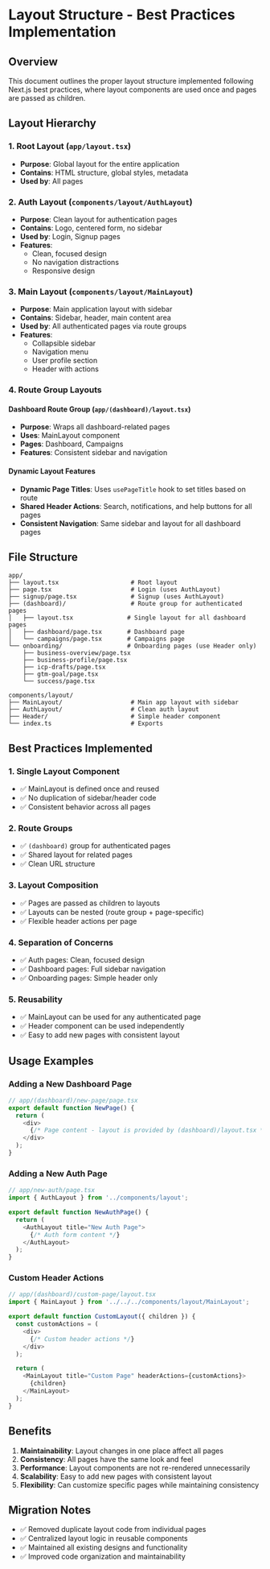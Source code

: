 # Layout Structure - Best Practices Implementation

## Overview
This document outlines the proper layout structure implemented following Next.js best practices, where layout components are used once and pages are passed as children.

## Layout Hierarchy

### 1. Root Layout (`app/layout.tsx`)
- **Purpose**: Global layout for the entire application
- **Contains**: HTML structure, global styles, metadata
- **Used by**: All pages

### 2. Auth Layout (`components/layout/AuthLayout`)
- **Purpose**: Clean layout for authentication pages
- **Contains**: Logo, centered form, no sidebar
- **Used by**: Login, Signup pages
- **Features**: 
  - Clean, focused design
  - No navigation distractions
  - Responsive design

### 3. Main Layout (`components/layout/MainLayout`)
- **Purpose**: Main application layout with sidebar
- **Contains**: Sidebar, header, main content area
- **Used by**: All authenticated pages via route groups
- **Features**:
  - Collapsible sidebar
  - Navigation menu
  - User profile section
  - Header with actions

### 4. Route Group Layouts

#### Dashboard Route Group (`app/(dashboard)/layout.tsx`)
- **Purpose**: Wraps all dashboard-related pages
- **Uses**: MainLayout component
- **Pages**: Dashboard, Campaigns
- **Features**: Consistent sidebar and navigation

#### Dynamic Layout Features
- **Dynamic Page Titles**: Uses `usePageTitle` hook to set titles based on route
- **Shared Header Actions**: Search, notifications, and help buttons for all pages
- **Consistent Navigation**: Same sidebar and layout for all dashboard pages

## File Structure

```
app/
├── layout.tsx                    # Root layout
├── page.tsx                      # Login (uses AuthLayout)
├── signup/page.tsx               # Signup (uses AuthLayout)
├── (dashboard)/                  # Route group for authenticated pages
│   ├── layout.tsx               # Single layout for all dashboard pages
│   ├── dashboard/page.tsx       # Dashboard page
│   └── campaigns/page.tsx       # Campaigns page
└── onboarding/                  # Onboarding pages (use Header only)
    ├── business-overview/page.tsx
    ├── business-profile/page.tsx
    ├── icp-drafts/page.tsx
    ├── gtm-goal/page.tsx
    └── success/page.tsx

components/layout/
├── MainLayout/                   # Main app layout with sidebar
├── AuthLayout/                   # Clean auth layout
├── Header/                       # Simple header component
└── index.ts                      # Exports
```

## Best Practices Implemented

### 1. **Single Layout Component**
- ✅ MainLayout is defined once and reused
- ✅ No duplication of sidebar/header code
- ✅ Consistent behavior across all pages

### 2. **Route Groups**
- ✅ `(dashboard)` group for authenticated pages
- ✅ Shared layout for related pages
- ✅ Clean URL structure

### 3. **Layout Composition**
- ✅ Pages are passed as children to layouts
- ✅ Layouts can be nested (route group + page-specific)
- ✅ Flexible header actions per page

### 4. **Separation of Concerns**
- ✅ Auth pages: Clean, focused design
- ✅ Dashboard pages: Full sidebar navigation
- ✅ Onboarding pages: Simple header only

### 5. **Reusability**
- ✅ MainLayout can be used for any authenticated page
- ✅ Header component can be used independently
- ✅ Easy to add new pages with consistent layout

## Usage Examples

### Adding a New Dashboard Page
```typescript
// app/(dashboard)/new-page/page.tsx
export default function NewPage() {
  return (
    <div>
      {/* Page content - layout is provided by (dashboard)/layout.tsx */}
    </div>
  );
}
```

### Adding a New Auth Page
```typescript
// app/new-auth/page.tsx
import { AuthLayout } from '../components/layout';

export default function NewAuthPage() {
  return (
    <AuthLayout title="New Auth Page">
      {/* Auth form content */}
    </AuthLayout>
  );
}
```

### Custom Header Actions
```typescript
// app/(dashboard)/custom-page/layout.tsx
import { MainLayout } from '../../../components/layout/MainLayout';

export default function CustomLayout({ children }) {
  const customActions = (
    <div>
      {/* Custom header actions */}
    </div>
  );

  return (
    <MainLayout title="Custom Page" headerActions={customActions}>
      {children}
    </MainLayout>
  );
}
```

## Benefits

1. **Maintainability**: Layout changes in one place affect all pages
2. **Consistency**: All pages have the same look and feel
3. **Performance**: Layout components are not re-rendered unnecessarily
4. **Scalability**: Easy to add new pages with consistent layout
5. **Flexibility**: Can customize specific pages while maintaining consistency

## Migration Notes

- ✅ Removed duplicate layout code from individual pages
- ✅ Centralized layout logic in reusable components
- ✅ Maintained all existing designs and functionality
- ✅ Improved code organization and maintainability
